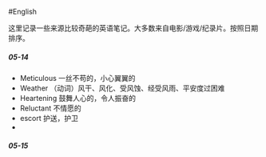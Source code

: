 #English 

这里记录一些来源比较奇葩的英语笔记。大多数来自电影/游戏/纪录片。按照日期排序。

##### 05-14
- Meticulous 一丝不苟的，小心翼翼的
- Weather （动词）风干、风化、受风蚀、经受风雨、平安度过困难
- Heartening 鼓舞人心的，令人振奋的
- Reluctant 不情愿的
- escort  护送，护卫
- 

##### 05-15
